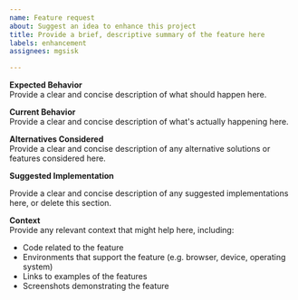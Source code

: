 ```yaml
---
name: Feature request
about: Suggest an idea to enhance this project
title: Provide a brief, descriptive summary of the feature here
labels: enhancement
assignees: mgsisk

---
```


**Expected Behavior**  
Provide a clear and concise description of what should happen here.

**Current Behavior**  
Provide a clear and concise description of what's actually happening here.

**Alternatives Considered**  
Provide a clear and concise description of any alternative solutions or features
considered here.

**Suggested Implementation**  

Provide a clear and concise description of any suggested implementations here,
or delete this section.

**Context**  
Provide any relevant context that might help here, including:

- Code related to the feature
- Environments that support the feature (e.g. browser, device, operating system)
- Links to examples of the features
- Screenshots demonstrating the feature
